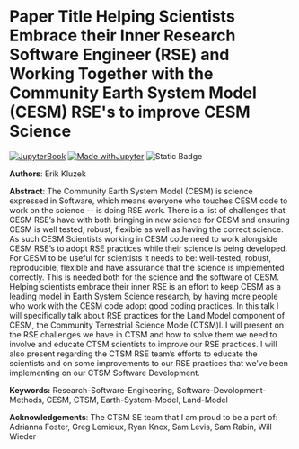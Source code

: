 # Paper Title Helping Scientists Embrace their Inner Research Software Engineer (RSE) and Working Together with the Community Earth System Model (CESM) RSE's to improve CESM Science
[![JupyterBook](https://github.com/UCAR-SEA/SEA-ISS-Template/actions/workflows/deploy.yml/badge.svg)](https://github.com/UCAR-SEA/SEA-ISS-Template/actions/workflows/deploy.yml)
[![Made withJupyter](https://img.shields.io/badge/Made%20with-Jupyter-green?style=flat-square&logo=Jupyter&color=green)](https://jupyter.org/try)
![Static Badge](https://img.shields.io/badge/DOI-10.XXXXX%2Fnnnnn-blue)

**Authors**: Erik Kluzek

**Abstract**: The Community Earth System Model (CESM) is science expressed in Software, which means everyone who touches CESM code to work on the science -- is doing RSE work. There is a list of challenges that CESM RSE’s have with both bringing in new science for CESM and ensuring CESM is well tested, robust, flexible as well as having the correct science. As such CESM Scientists working in CESM code need to work alongside CESM RSE’s to adopt RSE practices while their science is being developed. For CESM to be useful for scientists it needs to be: well-tested, robust, reproducible, flexible and have assurance that the science is implemented correctly. This is needed both for the science and the software of CESM. Helping  scientists embrace their inner RSE is an effort to keep CESM as a leading model in Earth System Science research, by having more people who work with the CESM code adopt good coding practices. In this talk I will specifically talk about RSE practices for the Land Model component of CESM, the Community Terrestrial Science Mode (CTSM)l. I will present on the RSE challenges we have in CTSM and how to solve them we need to involve and educate CTSM scientists to improve our RSE practices. I will also present regarding the CTSM RSE team’s efforts to educate the scientists and on some improvements to our RSE practices that we’ve been implementing on our CTSM Software Development.

**Keywords:** Research-Software-Engineering, Software-Devolopment-Methods, CESM, CTSM, Earth-System-Model, Land-Model


**Acknowledgements**: The CTSM SE team that I am proud to be a part of: Adrianna Foster, Greg Lemieux, Ryan Knox, Sam Levis, Sam Rabin, Will Wieder
  

